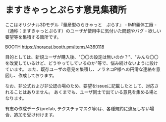 # ますきゃっとぷらす意見集積所

ここはオリジナル3Dモデル『量産型のらきゃっと　ぷらす』 - IMR義体工廠 - （通称：ますきゃっとぷらす）のユーザが使用中に気付いた問題やバグ・欲しい要望等を集積する箇所です。

BOOTH 
https://noracat.booth.pm/items/4360118

目的としては、新規ユーザが購入後、"〇〇の設定は無いのか？"、"みんな〇〇を改変しているけど、どうやってしているのか"等で、悩み続けないように設けています。
また、既存ユーザの意見を集積し、ノラネコP様への円滑な連絡を意図し、作成しております。


なお、非公式および非公認の場のため、要望をissueに記載したとして、対応されることはありません。
あくまでも、ユーザ同士で出ている意見を集める場となります。


有志の作成データ(prefab, テクスチャマスク等)は、各種規約に違反しない場合、追加を受け付けます。
